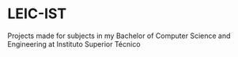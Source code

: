 # LEIC-IST
Projects made for subjects in my Bachelor of Computer Science and Engineering at Instituto Superior Técnico

